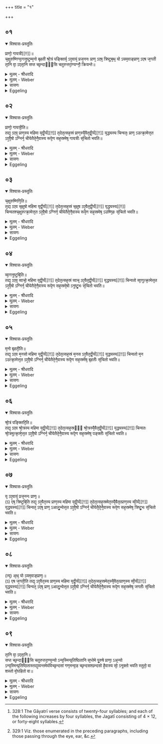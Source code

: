 +++
title = "१"

+++


## ०१


<details open><summary>विश्वास-प्रस्तुतिः</summary>

प्राणो᳘ गायत्री[[!!]]॥  
च᳘क्षुरुष्णिग्वा᳘गनुष्टुम्म᳘नो बृहती श्रो᳘त्रं पङ्क्तिर्य᳘ ऽए᳘वायं᳘ प्रज᳘ननः प्राण᳘ ऽएष᳘ त्रिष्टुब᳘थ᳘ यो ऽयम᳘वाङ्प्राण᳘ ऽएष ज᳘गती ता᳘नि वा᳘ ऽएता᳘नि सप्त च्छ᳘न्दाᳫँ᳭सि चतुरुत्तरा᳘ण्यग्नौ᳘ क्रियन्ते॥
</details>

<details><summary>मूलम् - श्रीधरादि</summary>

प्राणो᳘ गायत्री[[!!]]॥  
च᳘क्षुरुष्णिग्वा᳘गनुष्टुम्म᳘नो बृहती श्रो᳘त्रं पङ्क्तिर्य᳘ ऽए᳘वायं᳘ प्रज᳘ननः प्राण᳘ ऽएष᳘ त्रिष्टुब᳘थ᳘ यो ऽयम᳘वाङ्प्राण᳘ ऽएष ज᳘गती ता᳘नि वा᳘ ऽएता᳘नि सप्त च्छ᳘न्दाᳫँ᳭सि चतुरुत्तरा᳘ण्यग्नौ᳘ क्रियन्ते॥
</details>

<details><summary>मूलम् - Weber</summary>

प्राणो᳘ गायत्री᳟॥  
च᳘क्षुरुष्णिग्वा᳘गनुष्टुम्म᳘नो बृहती श्रो᳘त्रम् पङ्क्तिर्य᳘ एॗवाय᳘म् प्रज᳘ननः प्राण᳘ एष᳘ त्रिष्टुब᳘थॗ योऽयम᳘वाङ् प्राण᳘ एष ज᳘गती ता᳘नि वा᳘ एता᳘नि सप्त छ᳘न्दांसि चतुरुत्तरा᳘ण्यग्नौ᳘ क्रियन्ते॥
</details>

<details><summary>सायणः</summary>

…
</details>

<details><summary>Eggeling</summary>

1. The Gāyatrī is the breath (of Prajāpati, the altar), the Ushṇih the eye, the Anushṭubh the voice, the Br̥hatī the mind, the Paṅkti the ear; the Trishṭubh is that generative breath; and the Jagatī

that downward breathing;--these are the seven metres increasing by four (syllables) each [^egg_631], which are produced in Agni (the fire-altar).

[^egg_631]: 328:1 The Gāyatrī verse consists of twenty-four syllables; and each of the following increases by four syllables, the Jagatī consisting of 4 × 12, or forty-eight syllables.
</details>


## ०२


<details open><summary>विश्वास-प्रस्तुतिः</summary>

प्राणो᳘ गायत्री᳘ति॥  
तद्य᳘ ऽएव᳘ प्राण᳘स्य महिमा य᳘द्वी᳘र्यं[[!!]] त᳘देत᳘त्सह᳘स्रं प्राण᳘स्यै᳘वैत᳘द्वी᳘र्यं[[!!]] य᳘द्ध्यस्य चिन्वतः᳘ प्राण᳘ ऽउत्क्रा᳘मेत्त᳘त ऽए᳘वै᳘षो ऽग्निर्न᳘ चीयेतैते᳘नै᳘वास्य रूपे᳘ण सह᳘स्रमेष᳘ गायत्रीः सं᳘चितो भवति॥
</details>

<details><summary>मूलम् - श्रीधरादि</summary>

प्राणो᳘ गायत्री᳘ति॥  
तद्य᳘ ऽएव᳘ प्राण᳘स्य महिमा य᳘द्वी᳘र्यं[[!!]] त᳘देत᳘त्सह᳘स्रं प्राण᳘स्यै᳘वैत᳘द्वी᳘र्यं[[!!]] य᳘द्ध्यस्य चिन्वतः᳘ प्राण᳘ ऽउत्क्रा᳘मेत्त᳘त ऽए᳘वै᳘षो ऽग्निर्न᳘ चीयेतैते᳘नै᳘वास्य रूपे᳘ण सह᳘स्रमेष᳘ गायत्रीः सं᳘चितो भवति॥
</details>

<details><summary>मूलम् - Weber</summary>

प्राणो᳘ गायत्री᳘ति॥  
तद्य᳘ एव᳘ प्राण᳘स्य महिमा य᳘द्वीर्यं᳘ त᳘देत᳘त्सह᳘स्रम् प्राण᳘स्यैॗवैत᳘द्वीर्यं᳘ यद्ध्यस्य चिन्वतः᳘ प्राण उत्क्का᳘मेत्त᳘त एॗवैॗषोऽग्निर्न᳘ चीयेतैते᳘नैॗवास्य रूपे᳘ण सह᳘स्रमेष᳘ गायत्रीः सं᳘चितो भवति॥
</details>

<details><summary>सायणः</summary>

…
</details>

<details><summary>Eggeling</summary>

2. 'The Gāyatrī is the breath,'--thus, whatever power, whatever vigour there is in the breath that is this one thousand; and to the breath, indeed, this vigour belongs; for were the breath of him who builds it to pass away, this fire-altar, assuredly, would not be built: by this its form that (altar) becomes built (so as to contain) a thousand Gāyatrīs.
</details>


## ०३


<details open><summary>विश्वास-प्रस्तुतिः</summary>

च᳘क्षुरुष्णिगि᳘ति॥  
त᳘द्य ऽएव च᳘क्षुषो महिमा य᳘द्वी᳘र्यं[[!!]] त᳘देत᳘त्सह᳘स्रं च᳘क्षुष ऽए᳘वैत᳘द्वी᳘र्यं[[!!]] य᳘द्ध्यस्य[[!!]] चिन्वतश्च᳘क्षुरुत्क्रा᳘मेत्त᳘त ऽए᳘वै᳘षो ऽग्निर्न᳘ चीयेतैते᳘नै᳘वास्य रूपे᳘ण सह᳘स्रमेष᳘ ऽउष्णि᳘हः सं᳘चितो भवति॥
</details>

<details><summary>मूलम् - श्रीधरादि</summary>

च᳘क्षुरुष्णिगि᳘ति॥  
त᳘द्य ऽएव च᳘क्षुषो महिमा य᳘द्वी᳘र्यं[[!!]] त᳘देत᳘त्सह᳘स्रं च᳘क्षुष ऽए᳘वैत᳘द्वी᳘र्यं[[!!]] य᳘द्ध्यस्य[[!!]] चिन्वतश्च᳘क्षुरुत्क्रा᳘मेत्त᳘त ऽए᳘वै᳘षो ऽग्निर्न᳘ चीयेतैते᳘नै᳘वास्य रूपे᳘ण सह᳘स्रमेष᳘ ऽउष्णि᳘हः सं᳘चितो भवति॥
</details>

<details><summary>मूलम् - Weber</summary>

च᳘क्षुरुष्णिगि᳘ति॥  
त᳘द्य एव च᳘क्षुषो महिमा य᳘द्वीर्यं᳘ त᳘देत᳘त्सह᳘स्रं च᳘क्षुष एॗवैत᳘द्वीर्यं᳘ यद्ध्य᳘स्य चिन्वतश्च᳘क्षुरुत्क्रा᳘मेत्त᳘त एॗवैॗषोऽग्निर्न᳘ चीयेतैते᳘नैॗवास्य रूपे᳘ण सह᳘स्रमेष᳘ उष्णि᳘हः सं᳘चितो भवति॥
</details>

<details><summary>सायणः</summary>

…
</details>

<details><summary>Eggeling</summary>

3. 'The Ushṇih is the eye,'--thus, whatever power, whatever vigour there is in the eye that is this one thousand; and to the eye, indeed, this vigour belongs, for were the eye-sight of him who builds it to pass away, this fire-altar, assuredly, would not be built: by this its form that (altar) becomes built (so as to contain) a thousand Ushṇihs.
</details>


## ०४


<details open><summary>विश्वास-प्रस्तुतिः</summary>

व्वा᳘गनुष्टुबि᳘ति॥  
तद्य᳘ ऽएव᳘ व्वाचो᳘ महिमा य᳘द्वी᳘र्यं[[!!]] त᳘देत᳘त्सह᳘स्रं व्वाच᳘ ऽए᳘वैत᳘द्वी᳘र्यं[[!!]] य᳘द्ध्यस्य[[!!]] चिन्वतो व्वा᳘गुत्क्रा᳘मेत्त᳘त ऽए᳘वै᳘षो ऽग्निर्न᳘ चीयेतैते᳘नै᳘वास्य रूपे᳘ण सह᳘स्रमे᳘षो ऽनुष्टु᳘भः सं᳘चितो भवति॥
</details>

<details><summary>मूलम् - श्रीधरादि</summary>

व्वा᳘गनुष्टुबि᳘ति॥  
तद्य᳘ ऽएव᳘ व्वाचो᳘ महिमा य᳘द्वी᳘र्यं[[!!]] त᳘देत᳘त्सह᳘स्रं व्वाच᳘ ऽए᳘वैत᳘द्वी᳘र्यं[[!!]] य᳘द्ध्यस्य[[!!]] चिन्वतो व्वा᳘गुत्क्रा᳘मेत्त᳘त ऽए᳘वै᳘षो ऽग्निर्न᳘ चीयेतैते᳘नै᳘वास्य रूपे᳘ण सह᳘स्रमे᳘षो ऽनुष्टु᳘भः सं᳘चितो भवति॥
</details>

<details><summary>मूलम् - Weber</summary>

वा᳘गनुष्टुबि᳘ति॥  
तद्य᳘ एव᳘ वाचो᳘ महिमा य᳘द्वीर्यं᳘ त᳘देत᳘त्सह᳘स्रं वाच᳘ एॗवैत᳘द्वीर्यं᳘ यद्ध्य᳘स्य चिन्वतो वा᳘गुत्क्रा᳘मेत्त᳘त एॗवैॗषोऽग्निर्न᳘ चीयेतैते᳘नैॗवास्य रूपे᳘ण सह᳘स्रमेॗषोऽनुष्टु᳘भः सं᳘चितो भवति॥
</details>

<details><summary>सायणः</summary>

…
</details>

<details><summary>Eggeling</summary>

4. 'The Anushṭubh is the voice,'--thus, whatever power, whatever vigour there is in the voice that is this one thousand; and to the voice, indeed, this vigour belongs, for were the voice of him who builds it to pass away, this fire-altar, assuredly, would not be built: by this its form that (altar) becomes built (so as to contain) a thousand Anushṭubhs.
</details>


## ०५


<details open><summary>विश्वास-प्रस्तुतिः</summary>

म᳘नो बृहती᳘ति॥  
तद्य᳘ ऽएव म᳘नसो महिमा य᳘द्वी᳘र्यं[[!!]] त᳘देत᳘त्सह᳘स्रं म᳘नस ऽए᳘वैत᳘द्वी᳘र्यं[[!!]] य᳘द्ध्यस्य[[!!]] चिन्वतो म᳘न ऽउत्क्रा᳘मेत्त᳘त ऽए᳘वै᳘षो ऽग्निर्न᳘ चीयेतैते᳘नै᳘वास्य रूपे᳘ण सह᳘स्रमेष᳘ बृहतीः सं᳘चितो भवति॥
</details>

<details><summary>मूलम् - श्रीधरादि</summary>

म᳘नो बृहती᳘ति॥  
तद्य᳘ ऽएव म᳘नसो महिमा य᳘द्वी᳘र्यं[[!!]] त᳘देत᳘त्सह᳘स्रं म᳘नस ऽए᳘वैत᳘द्वी᳘र्यं[[!!]] य᳘द्ध्यस्य[[!!]] चिन्वतो म᳘न ऽउत्क्रा᳘मेत्त᳘त ऽए᳘वै᳘षो ऽग्निर्न᳘ चीयेतैते᳘नै᳘वास्य रूपे᳘ण सह᳘स्रमेष᳘ बृहतीः सं᳘चितो भवति॥
</details>

<details><summary>मूलम् - Weber</summary>

म᳘नो बृहती᳘ति॥  
तद्य᳘ एव म᳘नसो महिमा य᳘द्वीर्यं᳘ त᳘देत᳘त्सह᳘स्रम् म᳘नस एॗवैत᳘द्वीर्यं᳘ यद्ध्य᳘स्य चिन्वतो म᳘न उत्क्रा᳘मेत्त᳘त एॗवैॗषोऽग्निर्न᳘ चीयेतैते᳘नैॗवास्य रूपे᳘ण सह᳘स्रमेष᳘ बृहतीः सं᳘चितो भवति॥
</details>

<details><summary>सायणः</summary>

…
</details>

<details><summary>Eggeling</summary>

5. 'The Br̥hatī is the mind,'--thus, whatever power, whatever vigour there is in the mind that is this one thousand; and to the mind, indeed, this vigour belongs, for were the mind of him who builds it to pass away, this fire altar, assuredly,

would not be built: by this its form that (altar) becomes built (so as to contain) a thousand Br̥hatīs.
</details>


## ०६


<details open><summary>विश्वास-प्रस्तुतिः</summary>

श्रो᳘त्रं पङ्क्तिरि᳘ति॥  
तद्य᳘ ऽएव श्रो᳘त्रस्य महिमा य᳘द्वी᳘र्यं[[!!]] त᳘देत᳘त्सह᳘स्रᳫँ᳭ श्रो᳘त्रस्यै᳘वैत᳘द्वी᳘र्यं[[!!]] य᳘द्ध्यस्य[[!!]] चिन्वतः श्रो᳘त्रमुत्क्रा᳘मे᳘त्त᳘त ऽए᳘वै᳘षो ऽग्निर्न᳘ चीयेतैते᳘नै᳘वास्य रूपे᳘ण सह᳘स्रमेष᳘ पङ्क्तीः सं᳘चितो भवति॥
</details>

<details><summary>मूलम् - श्रीधरादि</summary>

श्रो᳘त्रं पङ्क्तिरि᳘ति॥  
तद्य᳘ ऽएव श्रो᳘त्रस्य महिमा य᳘द्वी᳘र्यं[[!!]] त᳘देत᳘त्सह᳘स्रᳫँ᳭ श्रो᳘त्रस्यै᳘वैत᳘द्वी᳘र्यं[[!!]] य᳘द्ध्यस्य[[!!]] चिन्वतः श्रो᳘त्रमुत्क्रा᳘मे᳘त्त᳘त ऽए᳘वै᳘षो ऽग्निर्न᳘ चीयेतैते᳘नै᳘वास्य रूपे᳘ण सह᳘स्रमेष᳘ पङ्क्तीः सं᳘चितो भवति॥
</details>

<details><summary>मूलम् - Weber</summary>

श्रो᳘त्रम् पङ्क्तिरि᳘ति॥  
तद्य᳘ एव श्रो᳘त्रस्य महिमा य᳘द्वीर्यं᳘ त᳘देत᳘त्सह᳘स्रं श्रो᳘त्रस्यैॗवैत᳘द्वीर्यं᳘ यद्ध्य᳘स्य चिन्वतः श्रो᳘त्रमुत्क्रा᳘मे᳘त्त᳘त एॗवैॗषोऽग्निर्न᳘ चीयेतैते᳘नैॗवास्य रूपे᳘ण सह᳘स्रमेष᳘ पङ्क्तीः सं᳘चितो भवति॥
</details>

<details><summary>सायणः</summary>

…
</details>

<details><summary>Eggeling</summary>

6. 'The Paṅkti is the ear,'--thus, whatever power, whatever vigour there is in the ear that is this one thousand; and to the ear, indeed, this vigour belongs, for were the power of hearing of him who builds it to pass away, this fire-altar, assuredly, would not be built: by this its form that (altar) becomes built (so as to contain) a thousand Paṅktis.
</details>


## ०७


<details open><summary>विश्वास-प्रस्तुतिः</summary>

य᳘ ऽए᳘वायं᳘ प्रज᳘ननः प्राणः᳘॥  
(ऽ) एष᳘ त्रिष्टुबि᳘ति तद्य᳘ ऽए᳘वैत᳘स्य प्राण᳘स्य महिमा य᳘द्वी᳘र्यं[[!!]] त᳘देत᳘त्सह᳘स्रमेत᳘स्यै᳘वैत᳘त्प्राण᳘स्य व्वी᳘र्यं[[!!]] य᳘द्ध्यस्य[[!!]] चिन्वत᳘ ऽएष᳘ प्राण᳘ ऽआलु᳘भ्येत्त᳘त ऽए᳘वै᳘षो ऽग्निर्न᳘ चीयेतै᳘ते᳘नै᳘वास्य रूपे᳘ण सह᳘स्रमेष᳘ त्रिष्टु᳘भः सं᳘चितो भवति॥
</details>

<details><summary>मूलम् - श्रीधरादि</summary>

य᳘ ऽए᳘वायं᳘ प्रज᳘ननः प्राणः᳘॥  
(ऽ) एष᳘ त्रिष्टुबि᳘ति तद्य᳘ ऽए᳘वैत᳘स्य प्राण᳘स्य महिमा य᳘द्वी᳘र्यं[[!!]] त᳘देत᳘त्सह᳘स्रमेत᳘स्यै᳘वैत᳘त्प्राण᳘स्य व्वी᳘र्यं[[!!]] य᳘द्ध्यस्य[[!!]] चिन्वत᳘ ऽएष᳘ प्राण᳘ ऽआलु᳘भ्येत्त᳘त ऽए᳘वै᳘षो ऽग्निर्न᳘ चीयेतै᳘ते᳘नै᳘वास्य रूपे᳘ण सह᳘स्रमेष᳘ त्रिष्टु᳘भः सं᳘चितो भवति॥
</details>

<details><summary>मूलम् - Weber</summary>

य᳘ एॗवाय᳘म् प्रज᳘ननः प्राणः᳟॥  
एष᳘ त्रिष्टुबि᳘ति तद्य᳘ एॗवैत᳘स्य प्राण᳘स्य महिमा य᳘द्वीर्यं᳘ त᳘देत᳘त्सह᳘स्रमेत᳘स्यैॗवैत᳘त्प्राण᳘स्य वीर्यं᳘ यद्ध्य᳘स्य चिन्वत᳘ एष᳘ प्राण᳘ आलु᳘भ्येत्त᳘त एॗवैॗषोऽग्निर्न᳘ चीयेतै᳘तेॗनैवास्य रूपे᳘ण सह᳘स्रमेष᳘ त्रिष्टु᳘भः सं᳘चितो भवति॥
</details>

<details><summary>सायणः</summary>

…
</details>

<details><summary>Eggeling</summary>

7. 'The Trishṭubh is that generative (life-giving) breath,'--thus, whatever power, whatever vigour there is in that breath, that is this one thousand; and to that breath, indeed, this vigour belongs, for were that breath of him who builds it to become disordered, this fire-altar, assuredly, would not be built: by this its form that (altar) becomes built (so as to contain) a thousand Trishṭubhs.
</details>


## ०८


<details open><summary>विश्वास-प्रस्तुतिः</summary>

(त्य᳘) अ᳘थ᳘ यो ऽयम᳘वाङ्प्राणः᳘॥  
(ऽ) एष ज᳘गती᳘ति तद्य᳘ ऽए᳘वैत᳘स्य प्राण᳘स्य महिमा य᳘द्वी᳘र्यं[[!!]] त᳘देत᳘त्सह᳘स्रमेत᳘स्यै᳘वैत᳘त्प्राण᳘स्य व्वी᳘र्यं[[!!]] य᳘द्ध्यस्य[[!!]] चिन्वत᳘ ऽएष᳘ प्राण᳘ ऽआलु᳘भ्येत्त᳘त ऽए᳘वै᳘षो ऽग्निर्न᳘ चीयेतैते᳘नै᳘वास्य रूपे᳘ण सह᳘स्रमेष᳘ जगतीः सं᳘चितो भवति॥
</details>

<details><summary>मूलम् - श्रीधरादि</summary>

(त्य᳘) अ᳘थ᳘ यो ऽयम᳘वाङ्प्राणः᳘॥  
(ऽ) एष ज᳘गती᳘ति तद्य᳘ ऽए᳘वैत᳘स्य प्राण᳘स्य महिमा य᳘द्वी᳘र्यं[[!!]] त᳘देत᳘त्सह᳘स्रमेत᳘स्यै᳘वैत᳘त्प्राण᳘स्य व्वी᳘र्यं[[!!]] य᳘द्ध्यस्य[[!!]] चिन्वत᳘ ऽएष᳘ प्राण᳘ ऽआलु᳘भ्येत्त᳘त ऽए᳘वै᳘षो ऽग्निर्न᳘ चीयेतैते᳘नै᳘वास्य रूपे᳘ण सह᳘स्रमेष᳘ जगतीः सं᳘चितो भवति॥
</details>

<details><summary>मूलम् - Weber</summary>

अ᳘थॗ योऽयम᳘वाङ् प्राणः᳟॥  
एष ज᳘गती᳘ति तद्य᳘ एॗवैत᳘स्य प्राण᳘स्य महिमा य᳘द्वीर्यं᳘ त᳘देत᳘त्सह᳘स्रमेत᳘स्यैॗवैत᳘त्प्राण᳘स्य वीर्यं᳘ यद्ध्य᳘स्य चिन्वत᳘ एष᳘ प्रल्ण᳘ आ६उ᳘भ्येत्त᳘त एॗवैॗषोऽग्निर्न᳘ चीयेतैते᳘नैॗवास्य रूपे᳘ण सह᳘स्रमेष᳘ जगतीः सं᳘चितो भवति॥
</details>

<details><summary>सायणः</summary>

…
</details>

<details><summary>Eggeling</summary>

8. 'And the Jagatī is that downward breathing,'--thus, whatever power, whatever vigour there is in that breathing, that is this one thousand; and to that breathing, indeed, this vigour belongs, for were that breathing of him who builds it to become disordered, this fire-altar, assuredly, would not be built: by this its form that (altar) becomes built (so as to include) a thousand Jagatīs.
</details>


## ०९


<details open><summary>विश्वास-प्रस्तुतिः</summary>

ता᳘नि वा᳘ ऽएता᳘नि॥  
सप्त च्छ᳘न्दाᳫँ᳭सि चतुरुत्तरा᳘ण्य᳘न्यो ऽन्य᳘स्मिन्प्र᳘तिष्ठितानि स᳘प्तेमे पु᳘रुषे प्राणा᳘ ऽअ᳘न्यो ऽन्य᳘स्मिन्प्र᳘तिष्ठितास्तद्या᳘वन्तमेवंविच्छ᳘न्दसां गण᳘मन्वा᳘ह च्छ᳘न्दसश्छन्दसो है᳘वास्य सो᳘ ऽनूक्तो भवति स्तुतो᳘ वा शस्तो वो᳘पहितो वा॥
</details>

<details><summary>मूलम् - श्रीधरादि</summary>

ता᳘नि वा᳘ ऽएता᳘नि॥  
सप्त च्छ᳘न्दाᳫँ᳭सि चतुरुत्तरा᳘ण्य᳘न्यो ऽन्य᳘स्मिन्प्र᳘तिष्ठितानि स᳘प्तेमे पु᳘रुषे प्राणा᳘ ऽअ᳘न्यो ऽन्य᳘स्मिन्प्र᳘तिष्ठितास्तद्या᳘वन्तमेवंविच्छ᳘न्दसां गण᳘मन्वा᳘ह च्छ᳘न्दसश्छन्दसो है᳘वास्य सो᳘ ऽनूक्तो भवति स्तुतो᳘ वा शस्तो वो᳘पहितो वा॥
</details>

<details><summary>मूलम् - Weber</summary>

ता᳘नि वा᳘ एता᳘नि॥  
सप्त छ᳘न्दांसि चतुरुत्तरा᳘ण्यॗन्योऽन्य᳘स्मिन्प्र᳘तिष्ठितानि सॗप्तेमे पु᳘रुषे प्राणा᳘ अॗन्योऽन्य᳘स्मिन्प्र᳘तिष्ठितास्तद्या᳘वन्तमेवंविच्छ᳘न्दसां गण᳘मन्वा᳘ह छ᳘न्दसश्छन्दसो हैॗवास्य सो᳘ऽनूक्तो भवति स्तुतो᳘ वा शस्तो वो᳘पहितो वा॥
</details>

<details><summary>सायणः</summary>

…
</details>

<details><summary>Eggeling</summary>

9. Now, these seven metres which increase by four (syllables) successively, and are firmly established in one another, are those seven vital airs [^egg_632] in man, firmly established in one another: thus, by

[^egg_632]: 329:1 Viz. those enumerated in the preceding paragraphs, including those passing through the eye, ear, &c.

as much as the number of metres he utters has that (altar) of him who knows this, prayers uttered upon it in metre after metre, or hymns chanted, or śastras recited, or (bricks) laid down upon it.
</details>


